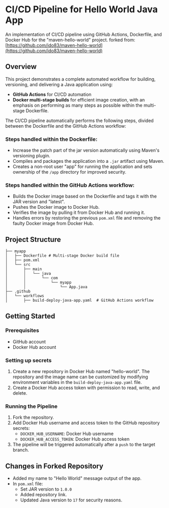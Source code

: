 # CI/CD Pipeline for Hello World Java App

An implementation of CI/CD pipeline using GitHub Actions, Dockerfile, and Docker Hub for the "maven-hello-world" project. forked from: [https://github.com/ido83/maven-hello-world](https://github.com/ido83/maven-hello-world)

## Overview
This project demonstrates a complete automated workflow for building, versioning, and delivering a Java application using:

- **GitHub Actions** for CI/CD automation
- **Docker multi-stage builds** for efficient image creation, with an emphasis on performing as many steps as possible within the multi-stage Dockerfile.

The CI/CD pipeline automatically performs the following steps, divided between the Dockerfile and the GitHub Actions workflow:

### Steps handled within the Dockerfile:
* Increase the patch part of the jar version automatically using Maven's versioning plugin.
* Compiles and packages the application into a `.jar` artifact using Maven.
* Creates a non-root user "app" for running the application and sets ownership of the `/app` directory for improved security. 

### Steps handled within the GitHub Actions workflow:
* Builds the Docker image based on the Dockerfile and tags it with the JAR version and "latest".
* Pushes the Docker image to Docker Hub.
* Verifies the image by pulling it from Docker Hub and running it.
* Handles errors by restoring the previous `pom.xml` file and removing the faulty Docker image from Docker Hub.

## Project Structure
```
├── myapp
│   ├── Dockerfile # Multi-stage Docker build file
│   ├── pom.xml
│   └── src
│       ├── main
│       │   └── java
│       │       └── com
│       │           └── myapp
│       │               └── App.java
├── .github
│   └── workflows
│       ├── build-deploy-java-app.yaml  # GitHub Actions workflow
```

## Getting Started

### Prerequisites
* GitHub account
* Docker Hub account

### Setting up secrets
1. Create a new repository in Docker Hub named "hello-world".
   The repository and the image name can be customized by modifying environment variables in the `build-deploy-java-app.yaml` file.
2. Create a Docker Hub access token with permission to read, write, and delete.

### Running the Pipeline
1. Fork the repository.
2. Add Docker Hub username and access token to the GitHub repository secrets:
   - `DOCKER_HUB_USERNAME`: Docker Hub username
   - `DOCKER_HUB_ACCESS_TOKEN`: Docker Hub access token
3. The pipeline will be triggered automatically after a `push` to the target branch.

## Changes in Forked Repository
* Added my name to "Hello World" message output of the app.
* In `pom.xml` file:
  - Set JAR version to `1.0.0`
  - Added repository link.
  - Updated Java version to `17` for security reasons.
